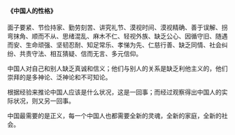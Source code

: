 #### 《中国人的性格》

面子要紧、节俭持家、勤劳刻苦、讲究礼节、漠视时间、漠视精确、善于误解、拐弯抹角、顺而不从、思绪混乱、麻木不仁、轻视外族、缺乏公心、因循守旧、随遇而安、生命顽强、坚韧忍耐、知足常乐、孝悌为先、仁慈行善、缺乏同情、社会纠纷、共责守法、相互猜疑、信而无言、多元信仰。

中国人对自己和别人缺乏真诚和信义；他们与别人的关系是缺乏利他主义的，他们崇拜的是多神论、泛神论和不可知论。

根据经验来推论中国人应该是什么状况，这是一回事；而经过观察得出中国人的实际状况，则又另一回事。

中国最需要的是正义，每一个中国人也都需要全新的灵魂，全新的家庭，全新的社会。